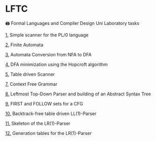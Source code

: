 # LFTC

🖨️ Formal Languages and Compiler Design Uni Laboratory tasks

[1.](Lab1/) Simple scanner for the PL/0 language

[2.](Lab2/) Finite Automata

[3.](Lab3/) Automata Conversion from NFA to DFA

[4.](Lab4/) DFA minimization using the Hopcroft algorithm

[5.](Lab5/) Table driven Scanner

[7.](Lab7/) Context Free Grammar

[8.](Lab8/) Leftmost Top-Down Parser and building of an Abstract Syntax Tree

[9.](Lab9/) FIRST and FOLLOW sets for a CFG

[10.](Lab10/) Backtrack-free table driven LL(1)-Parser

[11.](Lab11/) Skeleton of the LR(1)-Parser

[12.](Lab12/) Generation tables for the LR(1)-Parser
